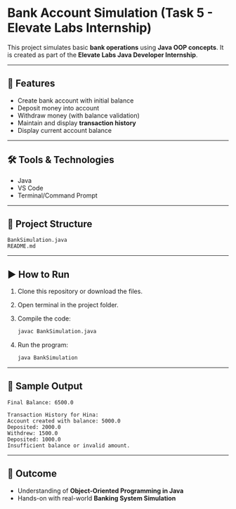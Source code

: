 # Bank Account Simulation (Task 5 - Elevate Labs Internship)

This project simulates basic **bank operations** using **Java OOP concepts**.
It is created as part of the **Elevate Labs Java Developer Internship**.

---

## 🚀 Features

* Create bank account with initial balance
* Deposit money into account
* Withdraw money (with balance validation)
* Maintain and display **transaction history**
* Display current account balance

---

## 🛠 Tools & Technologies

* Java
* VS Code
* Terminal/Command Prompt

---

## 📂 Project Structure

```
BankSimulation.java
README.md
```

---

## ▶️ How to Run

1. Clone this repository or download the files.
2. Open terminal in the project folder.
3. Compile the code:

   ```bash
   javac BankSimulation.java
   ```
4. Run the program:

   ```bash
   java BankSimulation
   ```

---

## 📌 Sample Output

```
Final Balance: 6500.0

Transaction History for Hina:
Account created with balance: 5000.0
Deposited: 2000.0
Withdrew: 1500.0
Deposited: 1000.0
Insufficient balance or invalid amount.
```

---

## 🎯 Outcome

* Understanding of **Object-Oriented Programming in Java**
* Hands-on with real-world **Banking System Simulation**
